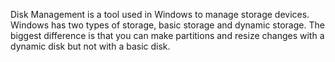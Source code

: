 Disk Management is a tool used in Windows to manage storage devices. Windows has two types of storage, basic storage and dynamic storage. The biggest difference is that you can make partitions and resize changes with a dynamic disk but not with a basic disk.